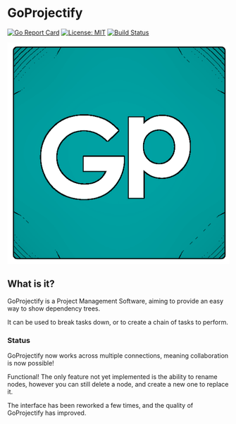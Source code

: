 # GoProjectify

[![Go Report Card](https://goreportcard.com/badge/github.com/ebkr/GoProjectify)](https://goreportcard.com/report/github.com/ebkr/GoProjectify)
[![License: MIT](https://img.shields.io/badge/License-MIT-yellow.svg)](https://opensource.org/licenses/MIT)
[![Build Status](https://travis-ci.org/ebkr/GoProjectify.svg?branch=dev)](https://travis-ci.org/ebkr/GoProjectify)

![](https://github.com/ebkr/GoProjectify/blob/master/ApplicationData/Assets/goProjectify.png)
 
## What is it?
GoProjectify is a Project Management Software, aiming to provide an easy way to show dependency trees.

It can be used to break tasks down, or to create a chain of tasks to perform.

### Status

GoProjectify now works across multiple connections, meaning collaboration is now possible!

Functional! The only feature not yet implemented is the ability to rename nodes, however you can still delete a node, and create a new one to replace it.

The interface has been reworked a few times, and the quality of GoProjectify has improved.
